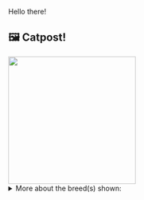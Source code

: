 Hello there!



## 🖼️ Catpost!

<sub>
    <img src="https://cdn2.thecatapi.com/images/O1X8xKt_H.jpg" height="256">
</sub>


<details>
<summary>More about the breed(s) shown:</summary>

Breed: Javanese

Description: Javanese are endlessly interested, intelligent and active. They tend to enjoy jumping to great heights, playing with fishing pole-type or other interactive toys and just generally investigating their surroundings. He will attempt to copy things you do, such as opening doors or drawers.

Links:
<ul>
  <li>CFA None available</li>
  <li>Wikipedia https://en.wikipedia.org/wiki/Javanese_cat</li>
</ul> 

</details>

